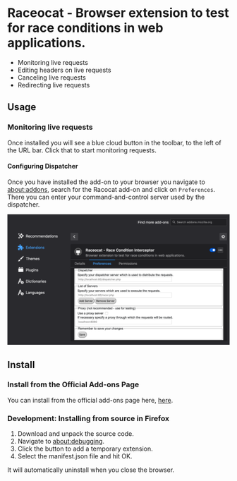 # Raceocat - Browser extension to test for race conditions in web applications.

- Monitoring live requests
- Editing headers on live requests
- Canceling live requests
- Redirecting live requests

## Usage

### Monitoring live requests

Once installed you will see a blue cloud button in the toolbar, to the left of the URL bar. Click that to start monitoring requests.

#### Configuring Dispatcher

Once you have installed the add-on to your browser you navigate to [about:addons](about:addons), search for the Racocat add-on and click on `Preferences`. There you can enter your command-and-control server used by the dispatcher.
 
![Add-On Preferences](./docs/Add-On%20Preferences.png)
 
## Install

### Install from the Official Add-ons Page

You can install from the official add-ons page here, [here](tbd).

### Development: Installing from source in Firefox

1. Download and unpack the source code.
2. Navigate to [about:debugging](about:debugging).
3. Click the button to add a temporary extension.
4. Select the manifest.json file and hit OK.

It will automatically uninstall when you close the browser.
